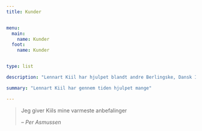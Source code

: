 ```yaml
---
title: Kunder


menu:
  main:
    name: Kunder
  foot:
    name: Kunder


type: list

description: "Lennart Kiil har hjulpet blandt andre Berlingske, Dansk Industri, Gentofte Hospital, Illustreret Videnskab, Ingeniøren, Ugeskrift for Læger, Region Syddanmark, Rigshospitalet, Aarhus Universitet og Statens Naturhistoriske Museum"

summary: "Lennart Kiil har gennem tiden hjulpet mange"

---
```



> Jeg giver Kiils mine varmeste anbefalinger
>
> – _Per Asmussen_
